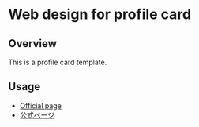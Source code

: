 # Web design for profile card

## Overview

This is a profile card template.


## Usage

- [Official page](https://it.noknow.info/en/project/noknow-web-design/component/profile-card)
- [公式ページ](https://it.noknow.info/ja/project/noknow-web-design/component/profile-card)
